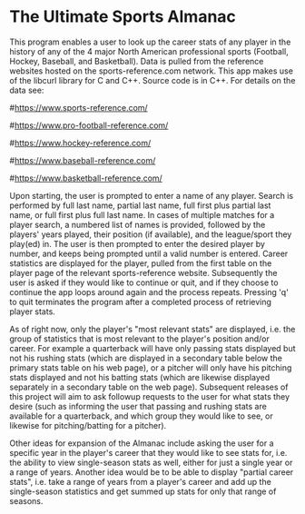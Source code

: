# The Ultimate Sports Almanac

This program enables a user to look up the career stats of any player in the history of any of the 4 major
North American professional sports (Football, Hockey, Baseball, and Basketball). Data is pulled from the
reference websites hosted on the sports-reference.com network. This app makes use of the libcurl library
for C and C++. Source code is in C++. For details on the data see:

#https://www.sports-reference.com/

#https://www.pro-football-reference.com/

#https://www.hockey-reference.com/

#https://www.baseball-reference.com/

#https://www.basketball-reference.com/

Upon starting, the user is prompted to enter a name of any player. Search is performed by full last name, 
partial last name, full first plus partial last name, or full first plus full last name. In cases of multiple
matches for a player search, a numbered list of names is provided, followed by the players' years played, their
position (if available), and the league/sport they play(ed) in. The user is then prompted to enter the desired 
player by number, and keeps being prompted until a valid number is entered. Career statistics are displayed for
the player, pulled from the first table on the player page of the relevant sports-reference website. Subsequently
the user is asked if they would like to continue or quit, and if they choose to continue the app loops around again
and the process repeats. Pressing 'q' to quit terminates the program after a completed process of retrieving player stats.

As of right now, only the player's "most relevant stats" are displayed, i.e. the group of statistics that is most 
relevant to the player's position and/or career. For example a quarterback will have only passing stats displayed but
not his rushing stats (which are displayed in a secondary table below the primary stats table on his web page), or a 
pitcher will only have his pitching stats displayed and not his batting stats (which are likewise displayed separately 
in a secondary table on the web page). Subsequent releases of this project will aim to ask followup requests to the user
for what stats they desire (such as informing the user that passing and rushing stats are available for a quarterback, and
which group they would like to see, or likewise for pitching/batting for a pitcher).

Other ideas for expansion of the Almanac include asking the user for a specific year in the player's career that they would
like to see stats for, i.e. the ability to view single-season stats as well, either for just a single year or a range of years.
Another idea would be to be able to display "partial career stats", i.e. take a range of years from a player's career and add up
the single-season statistics and get summed up stats for only that range of seasons.
